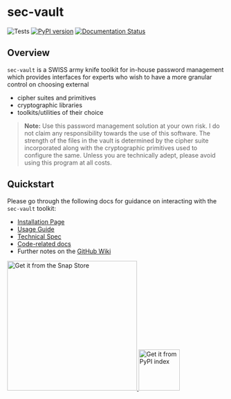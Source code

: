 # sec-vault
![Tests](https://github.com/siddharths2710/sec-vault/actions/workflows/python-package.yml/badge.svg)
[![PyPI version](https://badge.fury.io/py/sec-vault.svg)](https://badge.fury.io/py/sec-vault)
[![Documentation Status](http://img.shields.io/badge/docs-latest-brightgreen.svg)](https://sec-vault.readthedocs.io)
## Overview
`sec-vault` is a SWISS army knife toolkit for in-house password management which provides interfaces for experts 
who wish to have a more granular control on choosing external
- cipher suites and primitives
- cryptographic libraries 
- toolkits/utilities of their choice

> **Note:** Use this password management solution at your own risk. I do not claim any responsibility towards the use of this software.
> The strength of the files in the vault is determined by the cipher suite incorporated along with the cryptographic primitives used to configure
> the same. Unless you are technically adept, please avoid using this program at all costs.
> 

## Quickstart

Please go through the following docs for guidance on interacting with the `sec-vault` toolkit:
- [Installation Page](https://github.com/siddharths2710/sec-vault/wiki/Installation) 
- [Usage Guide](https://github.com/siddharths2710/sec-vault/wiki/Usage-Guide) 
- [Technical Spec](https://github.com/siddharths2710/sec-vault/wiki/Design-Document)
- [Code-related docs](https://sec-vault.readthedocs.io)
- Further notes on the [GitHub Wiki](https://github.com/siddharths2710/sec-vault/wiki)
<a href="https://snapcraft.io/siddharths2710" title="Get it from the Snap Store">
            <img src="https://snapcraft.io/static/images/badges/en/snap-store-white.svg" alt="Get it from the Snap Store" width="300" />
</a>
<a href="https://pypi.org/project/sec-vault" title="Get it from PyPI index">
            <img src="https://miro.medium.com/max/100/1*ciPCmwyO6C79SLVU5Rj50w.jpeg" alt="Get it from PyPI index" width="95" />
</a>
